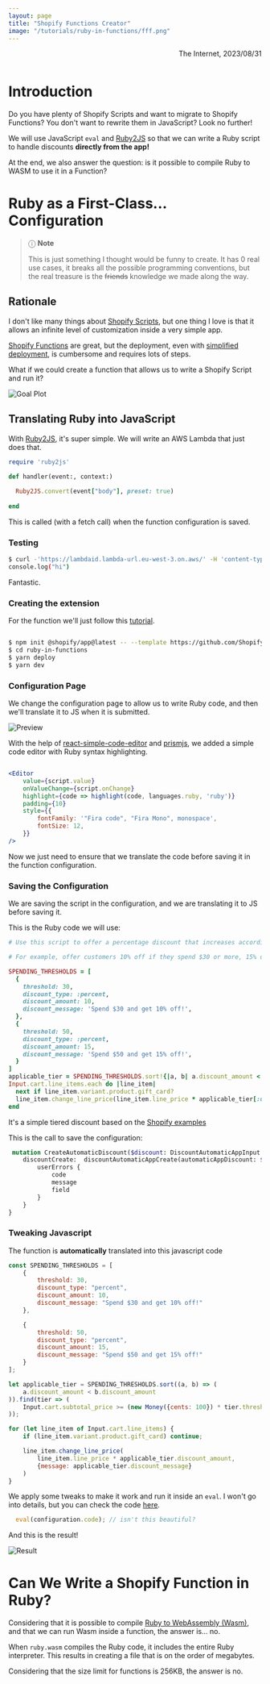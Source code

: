 ```yaml
---
layout: page
title: "Shopify Functions Creator"
image: "/tutorials/ruby-in-functions/fff.png"
---
```


<div style="text-align:right;margin-bottom: 50px;">The Internet, 2023/08/31</div>

# Introduction

Do you have plenty of Shopify Scripts and want to migrate to Shopify Functions? You don't want to rewrite them in
JavaScript? Look no further!


We will use JavaScript `eval` and [Ruby2JS](https://www.ruby2js.com/)
so that we can write a Ruby script to handle discounts **directly from the app!**

At the end, we also answer the question: is it possible to compile Ruby to WASM to use it in a Function?

# Ruby as a First-Class... Configuration

> &#x24D8; **Note**
>
> This is just something I thought would be funny to create. It has 0 real use cases, it breaks all the possible 
> programming conventions, but the real treasure is the ~~friends~~ knowledge we made along the way.

## Rationale

I don't like many things about [Shopify Scripts](https://help.shopify.com/en/manual/checkout-settings/script-editor),
but
one thing I love is that it allows an infinite level of customization inside a very simple app.

[Shopify Functions](https://www.shopify.com/enterprise/shopify-functions) are great, but the deployment, even
with [simplified deployment](https://shopify.dev/docs/apps/deployment/extension/simplified), is cumbersome and requires
lots of steps.

What if we could create a function that allows us to write a Shopify Script and run it?

![Goal Plot](/tutorials/ruby-in-functions/fff.svg#centered)

## Translating Ruby into JavaScript

With [Ruby2JS](https://www.ruby2js.com/), it's super simple. We will write an AWS Lambda that just does that.

```ruby
require 'ruby2js' 

def handler(event:, context:)
  
  Ruby2JS.convert(event["body"], preset: true)
  
end
```

This is called (with a fetch call) when the function configuration is saved.

### Testing

```bash
$ curl -'https://lambdaid.lambda-url.eu-west-3.on.aws/' -H 'content-type: text/plain' -d 'puts "hi"'
console.log("hi")
```

Fantastic.

### Creating the extension

For the function we'll just follow
this [tutorial](https://shopify.dev/docs/apps/selling-strategies/discounts/experience#sample-code).

```bash

$ npm init @shopify/app@latest -- --template https://github.com/Shopify/function-examples/sample-apps/discounts
$ cd ruby-in-functions
$ yarn deploy
$ yarn dev

```

### Configuration Page

We change the configuration page to allow us to write Ruby code, and then we'll translate it to JS when
it is submitted.

![Preview](/tutorials/ruby-in-functions/preview.png#centered)

With the help of [react-simple-code-editor](https://github.com/react-simple-code-editor/react-simple-code-editor)
and [prismjs](https://prismjs.com/), we added a simple code editor with Ruby syntax highlighting.

```jsx

<Editor
    value={script.value}
    onValueChange={script.onChange}
    highlight={code => highlight(code, languages.ruby, 'ruby')}
    padding={10}
    style={{
        fontFamily: '"Fira code", "Fira Mono", monospace',
        fontSize: 12,
    }}
/>
```

Now we just need to ensure that we translate the code before saving it in the function configuration.

### Saving the Configuration

We are saving the script in the configuration, and we are translating it to JS before saving it.

This is the Ruby code we will use:

```ruby
# Use this script to offer a percentage discount that increases according to the total value of the items in their cart.

# For example, offer customers 10% off if they spend $30 or more, 15% off if they spend $50 or more.

SPENDING_THRESHOLDS = [
  {
    threshold: 30,
    discount_type: :percent,
    discount_amount: 10,
    discount_message: 'Spend $30 and get 10% off!',
  },
  {
    threshold: 50,
    discount_type: :percent,
    discount_amount: 15,
    discount_message: 'Spend $50 and get 15% off!',
  }
]
applicable_tier = SPENDING_THRESHOLDS.sort!{|a, b| a.discount_amount < b.discount_amount}.find { |tier| cart.subtotal_price >= (Money.new(cents: 100) * tier[:threshold]) }
Input.cart.line_items.each do |line_item|
  next if line_item.variant.product.gift_card?
  line_item.change_line_price(line_item.line_price * applicable_tier[:discount_amount], message: applicable_tier[:discount_message])
end
```

It's a simple tiered discount based on
the [Shopify examples](https://help.shopify.com/en/manual/checkout-settings/script-editor/examples/line-item-scripts#tiered-discount-by-spend)

This is the call to save the configuration:

```graphql
 mutation CreateAutomaticDiscount($discount: DiscountAutomaticAppInput!) {
    discountCreate:  discountAutomaticAppCreate(automaticAppDiscount: $discount) {
        userErrors {
            code
            message
            field
        }
    }
}
```

### Tweaking Javascript

The function is **automatically** translated into this javascript code

```javascript
const SPENDING_THRESHOLDS = [
    {
        threshold: 30,
        discount_type: "percent",
        discount_amount: 10,
        discount_message: "Spend $30 and get 10% off!"
    },

    {
        threshold: 50,
        discount_type: "percent",
        discount_amount: 15,
        discount_message: "Spend $50 and get 15% off!"
    }
];

let applicable_tier = SPENDING_THRESHOLDS.sort((a, b) => (
    a.discount_amount < b.discount_amount
)).find(tier => (
    Input.cart.subtotal_price >= (new Money({cents: 100}) * tier.threshold)
));

for (let line_item of Input.cart.line_items) {
    if (line_item.variant.product.gift_card) continue;

    line_item.change_line_price(
        line_item.line_price * applicable_tier.discount_amount,
        {message: applicable_tier.discount_message}
    )
}
```

We apply some tweaks to make it work and run it inside an `eval`. I won't go into details, but you can check the
code [here](https://github.com/faaabio1618/ruby-in-functions).

```javascript
  eval(configuration.code); // isn't this beautiful?
```

And this is the result!

![Result](/tutorials/ruby-in-functions/result.png#centered)

# Can We Write a Shopify Function in Ruby?

Considering that it is possible to compile [Ruby to WebAssembly (Wasm)](https://github.com/ruby/ruby.wasm/), and that we
can run Wasm
inside a function, the answer is... no.

When `ruby.wasm` compiles the Ruby code, it includes the entire Ruby interpreter.
This results in creating a file that is on the order of megabytes.

Considering that the size limit for functions is 256KB, the answer is no.


